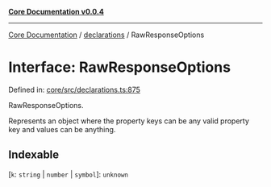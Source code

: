 [**Core Documentation v0.0.4**](../../README.md)

***

[Core Documentation](../../modules.md) / [declarations](../README.md) / RawResponseOptions

# Interface: RawResponseOptions

Defined in: [core/src/declarations.ts:875](https://github.com/stonemjs/core/blob/8c14a336c794eb98d8513b950cb1c2786962eaaf/src/declarations.ts#L875)

RawResponseOptions.

Represents an object where the property keys can be any valid property key and values can be anything.

## Indexable

\[`k`: `string` \| `number` \| `symbol`\]: `unknown`
